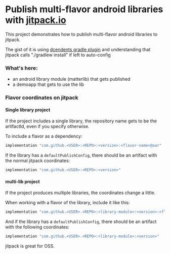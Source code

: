 # Publish multi-flavor android libraries with [jitpack.io](https://jitpack.io/)

This project demonstrates how to publish multi-flavor android libraries to jitpack.

The gist of it is using [dcendents gradle plugin](https://github.com/dcendents/android-maven-gradle-plugin) and understanding that jitpack calls "./gradlew install" if left to auto-config

### What's here:

* an android library module (matterlib) that gets published
* a demoapp that gets to use the lib

### Flavor coordinates on jitpack

#### Single library project

If the project includes a single library, the repository name gets to be the artifactId, even if you specify otherwise.

To include a flavor as a dependency:

```groovy
implementation "com.github.<USER>:<REPO>:<version>:<flavor-name>@aar"
```

If the library has a `defaultPublishConfig`, there should be an artifact with the normal jitpack coordinates:

```groovy
implementation "com.github.<USER>:<REPO>:<version>"
```

#### multi-lib project

If the project produces multiple libraries, the coordinates change a little.

When working with a flavor of the library, include it like this:
```groovy
implementation "com.github.<USER>.<REPO>:<library-module>:<version>:<flavor-name>@aar"
```

And if the library has a `defaultPublishConfig`, there should be an artifact with the following coordinates:

```groovy
implementation "com.github.<USER>.<REPO>:<library-module>:<version>"
```


jitpack is great for OSS.